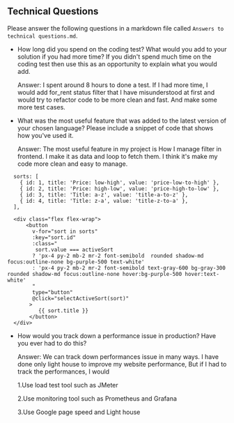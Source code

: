 ## <a name="tech">Technical Questions</a>
Please answer the following questions in a markdown file called `Answers to technical questions.md`.

- How long did you spend on the coding test? What would you add to your solution if you had more time? If you didn't spend much time on the coding test then use this as an opportunity to explain what you would add.

  Answer: I spent around 8 hours to done a test. If I had more time, I would add for_rent status filter that I have misunderstood at first and would try to refactor code to be more clean and fast. And make some more test cases.
- What was the most useful feature that was added to the latest version of your chosen language? Please include a snippet of code that shows how you've used it.

  Answer: The most useful feature in my project is How I manage filter in frontend. I make it as data and loop to fetch them. I think it's make my code more clean and easy to manage.
  
```
  sorts: [
    { id: 1, title: 'Price: low-high', value: 'price-low-to-high' },
    { id: 2, title: 'Price: high-low', value: 'price-high-to-low' },
    { id: 3, title: 'Title: a-z', value: 'title-a-to-z' },
    { id: 4, title: 'Title: z-a', value: 'title-z-to-a' },
  ],

```
```
  <div class="flex flex-wrap">
      <button
        v-for="sort in sorts"
        :key="sort.id"
        :class="
         sort.value === activeSort
        ? 'px-4 py-2 mb-2 mr-2 font-semibold  rounded shadow-md focus:outline-none bg-purple-500 text-white'
        : 'px-4 py-2 mb-2 mr-2 font-semibold text-gray-600 bg-gray-300 rounded shadow-md focus:outline-none hover:bg-purple-500 hover:text-white'
        "
        type="button"
        @click="selectActiveSort(sort)"
       >
          {{ sort.title }}
       </button>
  </div>
```
- How would you track down a performance issue in production? Have you ever had to do this?

  Answer: We can track down performances issue in many ways. I have done only light house to improve my website performance, But if I had to track the performances, I would
  
  1.Use load test tool such as JMeter

  2.Use monitoring tool such as Prometheus and Grafana

  3.Use Google page speed and Light house
